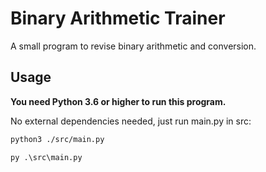 # Binary Arithmetic Trainer

A small program to revise binary arithmetic and conversion.

## Usage

**You need Python 3.6 or higher to run this program.**

No external dependencies needed, just run main.py in src:
    
```bash
python3 ./src/main.py
```

```
py .\src\main.py
```
